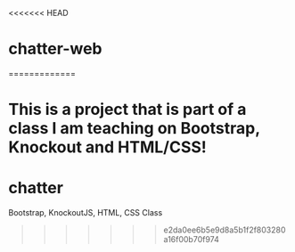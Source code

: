 <<<<<<< HEAD
# chatter-web
=============

This is a project that is part of a class I am teaching on Bootstrap, Knockout and HTML/CSS!
=======
# chatter
Bootstrap, KnockoutJS, HTML, CSS Class
>>>>>>> e2da0ee6b5e9d8a5b1f2f803280a16f00b70f974
